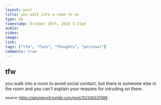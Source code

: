 ```yaml
---
layout: post
title: you walk into a room to av
type: me
timestamp: October 26th, 2016 1:21pm
audio: 
video: 
image: 
link: 
tags: ["tfw", "face", "Thoughts", "personal"]
comments: true
---
```

## tfw ##
you walk into a room to avoid social contact, but there is someone else in the room and you can’t explain your reasons for intruding on them.
  
<small>source: https://saturdayxiii.tumblr.com/post/152346537089</small>